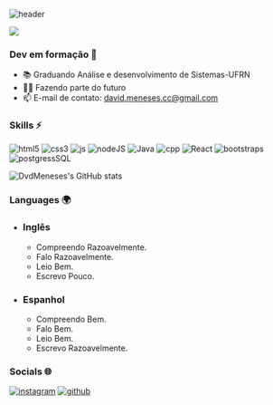 ![header](https://capsule-render.vercel.app/api?type=waving&color=FFFFFF&text=David%20Meneses&height=180&animation=twinkling&fontSize=50&fontAlignY=42&&fontColor=0D1117)

<a href="https://github.com/DvdMeneses"><img src="https://readme-typing-svg.demolab.com?font=Fira+Code&pause=5000&color=fafafa&background=FFFFFF00&width=520&height=30&lines=Ol%C3%A1!+Muito+prazer%2C+meu+nome+%C3%A9+David+Meneses.)](https://git.io/typing-svg"></a><br/>


### Dev em formação 👋



* 📚 Graduando Análise e desenvolvimento de Sistemas-UFRN
* 👨‍💻 Fazendo parte do futuro
* 📫 E-mail de contato: david.meneses.cc@gmail.com

### Skills ⚡
![html5](https://img.shields.io/badge/HTML5-E34F26?style=for-the-badge&logo=html5&logoColor=white)
![css3](https://img.shields.io/badge/CSS3-1572B6?style=for-the-badge&logo=css3&logoColor=white)
![js](https://img.shields.io/badge/JavaScript-F7DF1E?style=for-the-badge&logo=javascript&logoColor=black)
![nodeJS](https://img.shields.io/badge/Node.js-43853D?style=for-the-badge&logo=node.js&logoColor=white)
![Java](https://img.shields.io/badge/Java-ED8B00?style=for-the-badge&logo=java&logoColor=white)
![cpp](https://img.shields.io/badge/C%2B%2B-00599C?style=for-the-badge&logo=c%2B%2B&logoColor=white)
![React](https://img.shields.io/badge/React-20232A?style=for-the-badge&logo=react&logoColor=61DAFB)
![bootstraps](https://img.shields.io/badge/Bootstrap-563D7C?style=for-the-badge&logo=bootstrap&logoColor=white)
![postgressSQL](https://img.shields.io/badge/PostgreSQL-316192?style=for-the-badge&logo=postgresql&logoColor=white)




![DvdMeneses's GitHub stats](https://github-readme-stats.vercel.app/api?username=DvdMeneses&show_icons=true&bg_color=0D1117&hide_border=false&text_color=9e9e9e&title_color=FEFEFE&icon_color=43853D)



### Languages 🌍 

* ### __Inglês__
    * Compreendo Razoavelmente.
    * Falo Razoavelmente.
    * Leio Bem.
    * Escrevo Pouco.
* ### __Espanhol__
  * Compreendo Bem.
  * Falo Bem.
  * Leio Bem.
  * Escrevo Razoavelmente.

### Socials 🌐

[![instagram](https://img.shields.io/badge/Instagram-E4405F?style=for-the-badge&logo=instagram&logoColor=white)](https://www.instagram.com/dv.d085/?next=%2F)
[![github](https://img.shields.io/badge/GitHub-100000?style=for-the-badge&logo=github&logoColor=white)](https://github.com/DvdMeneses)
##
